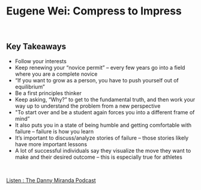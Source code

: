 # Eugene Wei: Compress to Impress

<br>

## Key Takeaways <br>
* Follow your interests
* Keep renewing your “novice permit” – every few years go into a field where you are a complete novice
* “If you want to grow as a person, you have to push yourself out of equilibrium” 
* Be a first principles thinker
* Keep asking, “Why?” to get to the fundamental truth, and then work your way up to understand the problem from a new perspective 
* "To start over and be a student again forces you into a different frame of mind”
* It also puts you in a state of being humble and getting comfortable with failure – failure is how you learn
* It’s important to discuss/analyze stories of failure – those stories likely have more important lessons 
* A lot of successful individuals say they visualize the move they want to make and their desired outcome – this is especially true for athletes 
 
<br>

[Listen : The Danny Miranda Podcast](https://perell.com/podcast/eugene/)

